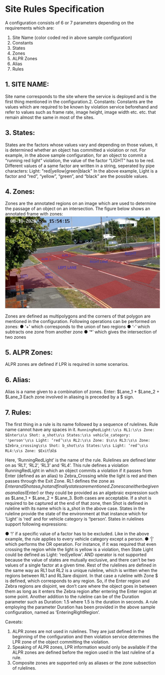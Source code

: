 # Site Rules Specification
A configuration consists of 6 or 7 parameters depending on the requirements which are:
1. Site Name (color coded red in above sample configuration)
2. Constants
3. States
4. Zones
5. ALPR Zones
6. Alias
7. Rules

## 1. SITE NAME:
Site name corresponds to the site where the service is deployed and is the first thing mentioned
in the configuration.2. Constants:
Constants are the values which are required to be known by violation service beforehand and
refer to values such as frame rate, image height, image width etc. etc. that remain almost the
same in most of the sites.

## 3. States:
States are the factors whose values vary and depending on those values, it is determined
whether an object has committed a violation or not. For example, in the above sample
configuration, for an object to commit a “running red light” violation, the value of the factor
“LIGHT” has to be red.
Different values of a same factor are written in a string, seperated by pipe characters:
Light:​ "red|yellow|green|black"
In the above example, Light is a factor and “red”, “yellow”, “green”, and “black” are the possible
values.

## 4. Zones:
Zones are the annotated regions on an image which are used to determine the passage of an
object on an intersection. The figure below shows an annotated frame with zones:
![alt text](Isolated.jpg "Title")

Zones are defined as multipolygons and the corners of that polygon are mentioned in the
configuration.
Following operations can be performed on zones:
● ‘+’ which corresponds to the union of two regions
● ‘-’ which subtracts one zone from another zone
● ‘*’ which gives the intersection of two zones

## 5. ALPR Zones:
ALPR zones are defined if LPR is required in some scenarios.

## 6. Alias:
Alias is a name given to a combination of zones.
Enter:​ $Lane_1 + $Lane_2 + $Lane_3
Each zone involved in aliasing is preceded by a $ sign.

## 7. Rules:
The first thing in a rule is its name followed by a sequence of rulelines. Rule name cannot have
any spaces in it.
`RunningRedLight:\s\s
    RL1:\s\s
        Zone: $Enter\s\s
        Shot: a_shot\s\s
        States:\s\s
            vehicle_category: '!person'\s\s
            Light: ‘red’\s\s
    RL2:\s\s
        Zone: $\s\s
    RL3:\s\s
        Zone: $Zebra_crossing\s\s
        Shot: b_shot\s\s
    States:\s\s
        Light: ‘red’\s\s
    RL4:\s\s
        Zone: $Exit`\s\s

Here, ‘RunningRedLight’ is the name of the rule. Rulelines are defined later on as ‘RL1’, ‘RL2’,
‘RL3’ and ‘RL4’. This rule defines a violation RunningRedLight in which an object commits a
violation if it passes from Enter (defined as an alias) to Zebra_Crossing while the light is red and
then passes through the Exit Zone.
RL1 defines the zone as $Enter and Shot as a_shot and finally states are mentioned. Zones can
either be given as an alias ($Enter) or they could be provided as an algebraic expression such as
$Lane_1 + $Lane_2 + $Lane_3. Both cases are acceptable. If a shot is required to be captured at
the end of that zone, then Shot is defined in ruleline with its name which is a_shot in the above
case. States in the ruleline provide the state of the environment at that instance which for ‘Light’ is
‘red’ and for vehicle category is ‘!person’. States in rulelines support following expressions:

● ‘!’ if a specific value of a factor has to be excluded. Like in the above example, the rule
applies to every vehicle category except a person.
● ‘|’ which performs the OR operation. For instance, if it was required that even crossing the
region while the light is yellow is a violation, then State Light could be defined as Light:
‘red|yellow’.
AND operator is not supported because the value of states are mutually exclusive, and there
can’t be two values of a single factor at a given time. Rest of the rulelines are defined in the same
way as RL1 but RL2 is a unique ruleline, which is written when the regions between RL1 and RL3are disjoint. In that case a ruleline with Zone $ is defined, which corresponds to any region. So, if
the Enter region and Zebra regions are disjoint, we don’t care where the object goes in between
them as long as it enters the Zebra region after entering the Enter region at some point. Another
addition to the ruleline can be of the Duration parameter such as Duration: 1.5 where 1.5 is the
duration in seconds. A rule employing the parameter Duration has been provided in the above
sample configuration, named as ‘EnteringRightRegion’.

Caveats:

1. ALPR zones are not used in rulelines. They are just defined in the beginning of the
configuration and then violation service determines the LPR zone of the object
committing the violation.
2. Speaking of ALPR zones, LPR information would only be available if the ALPR zones are
defined before the region used in the last ruleline of a rule.
3. Composite zones are supported only as aliases or the zone subsection of rulelines.